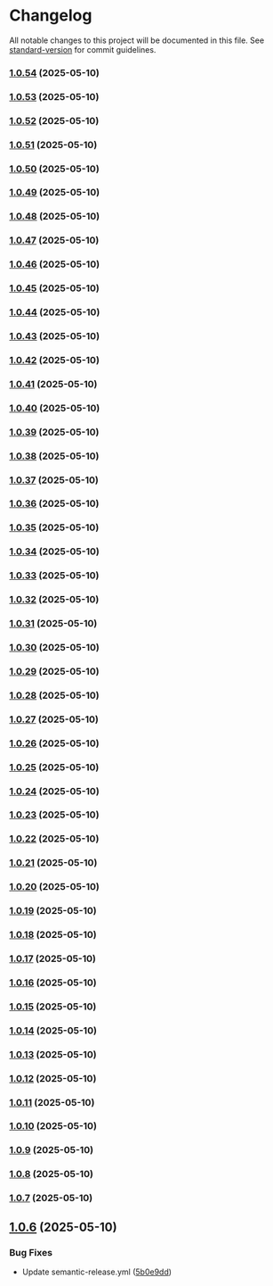 # Changelog

All notable changes to this project will be documented in this file. See [standard-version](https://github.com/conventional-changelog/standard-version) for commit guidelines.

### [1.0.54](https://github.com/BrandonLewis/gis-survey.js/compare/v1.0.53...v1.0.54) (2025-05-10)

### [1.0.53](https://github.com/BrandonLewis/gis-survey.js/compare/v1.0.52...v1.0.53) (2025-05-10)

### [1.0.52](https://github.com/BrandonLewis/gis-survey.js/compare/v1.0.51...v1.0.52) (2025-05-10)

### [1.0.51](https://github.com/BrandonLewis/gis-survey.js/compare/v1.0.50...v1.0.51) (2025-05-10)

### [1.0.50](https://github.com/BrandonLewis/gis-survey.js/compare/v1.0.49...v1.0.50) (2025-05-10)

### [1.0.49](https://github.com/BrandonLewis/gis-survey.js/compare/v1.0.48...v1.0.49) (2025-05-10)

### [1.0.48](https://github.com/BrandonLewis/gis-survey.js/compare/v1.0.47...v1.0.48) (2025-05-10)

### [1.0.47](https://github.com/BrandonLewis/gis-survey.js/compare/v1.0.46...v1.0.47) (2025-05-10)

### [1.0.46](https://github.com/BrandonLewis/gis-survey.js/compare/v1.0.45...v1.0.46) (2025-05-10)

### [1.0.45](https://github.com/BrandonLewis/gis-survey.js/compare/v1.0.44...v1.0.45) (2025-05-10)

### [1.0.44](https://github.com/BrandonLewis/gis-survey.js/compare/v1.0.43...v1.0.44) (2025-05-10)

### [1.0.43](https://github.com/BrandonLewis/gis-survey.js/compare/v1.0.42...v1.0.43) (2025-05-10)

### [1.0.42](https://github.com/BrandonLewis/gis-survey.js/compare/v1.0.41...v1.0.42) (2025-05-10)

### [1.0.41](https://github.com/BrandonLewis/gis-survey.js/compare/v1.0.40...v1.0.41) (2025-05-10)

### [1.0.40](https://github.com/BrandonLewis/gis-survey.js/compare/v1.0.39...v1.0.40) (2025-05-10)

### [1.0.39](https://github.com/BrandonLewis/gis-survey.js/compare/v1.0.38...v1.0.39) (2025-05-10)

### [1.0.38](https://github.com/BrandonLewis/gis-survey.js/compare/v1.0.37...v1.0.38) (2025-05-10)

### [1.0.37](https://github.com/BrandonLewis/gis-survey.js/compare/v1.0.36...v1.0.37) (2025-05-10)

### [1.0.36](https://github.com/BrandonLewis/gis-survey.js/compare/v1.0.35...v1.0.36) (2025-05-10)

### [1.0.35](https://github.com/BrandonLewis/gis-survey.js/compare/v1.0.34...v1.0.35) (2025-05-10)

### [1.0.34](https://github.com/BrandonLewis/gis-survey.js/compare/v1.0.33...v1.0.34) (2025-05-10)

### [1.0.33](https://github.com/BrandonLewis/gis-survey.js/compare/v1.0.32...v1.0.33) (2025-05-10)

### [1.0.32](https://github.com/BrandonLewis/gis-survey.js/compare/v1.0.31...v1.0.32) (2025-05-10)

### [1.0.31](https://github.com/BrandonLewis/gis-survey.js/compare/v1.0.30...v1.0.31) (2025-05-10)

### [1.0.30](https://github.com/BrandonLewis/gis-survey.js/compare/v1.0.29...v1.0.30) (2025-05-10)

### [1.0.29](https://github.com/BrandonLewis/gis-survey.js/compare/v1.0.28...v1.0.29) (2025-05-10)

### [1.0.28](https://github.com/BrandonLewis/gis-survey.js/compare/v1.0.27...v1.0.28) (2025-05-10)

### [1.0.27](https://github.com/BrandonLewis/gis-survey.js/compare/v1.0.26...v1.0.27) (2025-05-10)

### [1.0.26](https://github.com/BrandonLewis/gis-survey.js/compare/v1.0.25...v1.0.26) (2025-05-10)

### [1.0.25](https://github.com/BrandonLewis/gis-survey.js/compare/v1.0.24...v1.0.25) (2025-05-10)

### [1.0.24](https://github.com/BrandonLewis/gis-survey.js/compare/v1.0.23...v1.0.24) (2025-05-10)

### [1.0.23](https://github.com/BrandonLewis/gis-survey.js/compare/v1.0.22...v1.0.23) (2025-05-10)

### [1.0.22](https://github.com/BrandonLewis/gis-survey.js/compare/v1.0.21...v1.0.22) (2025-05-10)

### [1.0.21](https://github.com/BrandonLewis/gis-survey.js/compare/v1.0.20...v1.0.21) (2025-05-10)

### [1.0.20](https://github.com/BrandonLewis/gis-survey.js/compare/v1.0.19...v1.0.20) (2025-05-10)

### [1.0.19](https://github.com/BrandonLewis/gis-survey.js/compare/v1.0.18...v1.0.19) (2025-05-10)

### [1.0.18](https://github.com/BrandonLewis/gis-survey.js/compare/v1.0.17...v1.0.18) (2025-05-10)

### [1.0.17](https://github.com/BrandonLewis/gis-survey.js/compare/v1.0.16...v1.0.17) (2025-05-10)

### [1.0.16](https://github.com/BrandonLewis/gis-survey.js/compare/v1.0.15...v1.0.16) (2025-05-10)

### [1.0.15](https://github.com/BrandonLewis/gis-survey.js/compare/v1.0.14...v1.0.15) (2025-05-10)

### [1.0.14](https://github.com/BrandonLewis/gis-survey.js/compare/v1.0.13...v1.0.14) (2025-05-10)

### [1.0.13](https://github.com/BrandonLewis/gis-survey.js/compare/v1.0.12...v1.0.13) (2025-05-10)

### [1.0.12](https://github.com/BrandonLewis/gis-survey.js/compare/v1.0.11...v1.0.12) (2025-05-10)

### [1.0.11](https://github.com/BrandonLewis/gis-survey.js/compare/v1.0.10...v1.0.11) (2025-05-10)

### [1.0.10](https://github.com/BrandonLewis/gis-survey.js/compare/v1.0.9...v1.0.10) (2025-05-10)

### [1.0.9](https://github.com/BrandonLewis/gis-survey.js/compare/v1.0.8...v1.0.9) (2025-05-10)

### [1.0.8](https://github.com/BrandonLewis/gis-survey.js/compare/v1.0.7...v1.0.8) (2025-05-10)

### [1.0.7](https://github.com/BrandonLewis/gis-survey.js/compare/v1.0.6...v1.0.7) (2025-05-10)

## [1.0.6](https://github.com/BrandonLewis/gis-survey.js/compare/v1.0.5...v1.0.6) (2025-05-10)


### Bug Fixes

* Update semantic-release.yml ([5b0e9dd](https://github.com/BrandonLewis/gis-survey.js/commit/5b0e9ddecc1c0cb587940e7fdb1bb9d8648ceafa))
